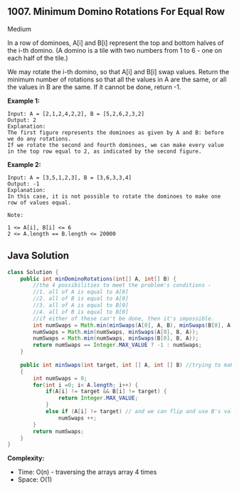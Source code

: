 ## 1007. Minimum Domino Rotations For Equal Row
Medium

In a row of dominoes, A[i] and B[i] represent the top and bottom halves of the i-th domino.  (A domino is a tile with two numbers from 1 to 6 - one on each half of the tile.)

We may rotate the i-th domino, so that A[i] and B[i] swap values.
Return the minimum number of rotations so that all the values in A are the same, or all the values in B are the same.
If it cannot be done, return -1.

**Example 1:**
```
Input: A = [2,1,2,4,2,2], B = [5,2,6,2,3,2]
Output: 2
Explanation: 
The first figure represents the dominoes as given by A and B: before we do any rotations.
If we rotate the second and fourth dominoes, we can make every value in the top row equal to 2, as indicated by the second figure.
```

**Example 2:**
```
Input: A = [3,5,1,2,3], B = [3,6,3,3,4]
Output: -1
Explanation: 
In this case, it is not possible to rotate the dominoes to make one row of values equal.
```

```
Note:

1 <= A[i], B[i] <= 6
2 <= A.length == B.length <= 20000
```

## Java Solution
```java
class Solution {
    public int minDominoRotations(int[] A, int[] B) {
        //the 4 possibilities to meet the problem's conditions - 
        //1. all of A is equal to A[0]
        //2. all of B is equal to A[0]
        //3. all of A is equal to B[0]
        //4. all of B is equal to B[0]
        //if either of these can't be done, then it's impossible.
        int numSwaps = Math.min(minSwaps(A[0], A, B), minSwaps(B[0], A, B));
        numSwaps = Math.min(numSwaps, minSwaps(A[0], B, A));
        numSwaps = Math.min(numSwaps, minSwaps(B[0], B, A));
        return numSwaps == Integer.MAX_VALUE ? -1 : numSwaps;
    }
    
    public int minSwaps(int target, int [] A, int [] B) //trying to make all of A equal to target
    {
        int numSwaps = 0;
        for(int i =0; i< A.length; i++) {
            if(A[i] != target && B[i] != target) {
                return Integer.MAX_VALUE;
            }
            else if (A[i] != target) // and we can flip and use B's value
                numSwaps ++;
        }
        return numSwaps;
    }
}
```

**Complexity:**
* Time: O(n) - traversing the arrays array 4 times
* Space: O(1)